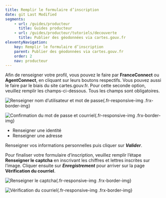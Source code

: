 ```yaml
---
title: Remplir le formulaire d’inscription
date: git Last Modified
segments:
    - url: /guides/producteur
      title: Guides producteur
    - url: /guides/producteur/tutoriels/decouverte
      title: Publier des géodonnées via cartes.gouv.fr
eleventyNavigation:
    key: Remplir le formulaire d’inscription
    parent: Publier des géodonnées via cartes.gouv.fr
    order: 2
    nav: producteur
---
```


Afin de renseigner votre profil, vous pouvez le faire par **FranceConnect** ou **AgentConnect**, en cliquant sur leurs boutons respectifs. Vous pouvez aussi le faire par le biais du site cartes.gouv.fr. Pour cette seconde option, veuillez remplir les champs-ci-dessous. Tous les champs sont obligatoires.

<div class="fr-container">
  <div class="fr-grid-row fr-grid-row--gutters fr-grid-row--center">

![Renseigner nom d’utilisateur et mot de passe](/img/tutoriels/decouverte/2_profil.png){.fr-responsive-img .frx-border-img}

  </div>
  <div class="fr-grid-row fr-grid-row--gutters fr-grid-row--center">

![Confirmation du mot de passe et courriel](/img/tutoriels/decouverte/2_profil2.png){.fr-responsive-img .frx-border-img}

  </div>
</div>

- Renseigner une identité
- Renseigner une adresse

Renseigner vos informations personnelles puis cliquer sur **_Valider_**.

Pour finaliser votre formulaire d’inscription, veuillez remplir l’étape **Renseigner le captcha** en inscrivant les chiffres et lettres inscrites sur l’image. Cliquer ensuite sur **_Enregistrement_** pour arriver sur la page **Vérification du courriel**.

<div class="fr-container">
  <div class="fr-grid-row fr-grid-row--gutters fr-grid-row--center">

![Renseigner le captcha](/img/tutoriels/decouverte/2_captcha.png){.fr-responsive-img .frx-border-img}

  </div>
  <div class="fr-grid-row fr-grid-row--gutters fr-grid-row--center">

![Vérification du courriel](/img/tutoriels/decouverte/2_verification.png){.fr-responsive-img .frx-border-img}

  </div>
</div>
